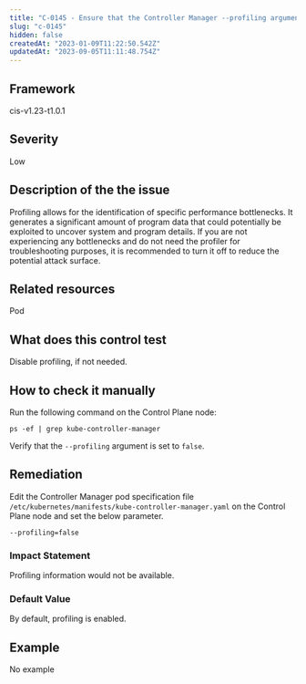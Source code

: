 ```yaml
---
title: "C-0145 - Ensure that the Controller Manager --profiling argument is set to false"
slug: "c-0145"
hidden: false
createdAt: "2023-01-09T11:22:50.542Z"
updatedAt: "2023-09-05T11:11:48.754Z"
---
```

## Framework
cis-v1.23-t1.0.1
## Severity
Low
## Description of the the issue
Profiling allows for the identification of specific performance bottlenecks. It generates a significant amount of program data that could potentially be exploited to uncover system and program details. If you are not experiencing any bottlenecks and do not need the profiler for troubleshooting purposes, it is recommended to turn it off to reduce the potential attack surface.
## Related resources
Pod
## What does this control test
Disable profiling, if not needed.
## How to check it manually
Run the following command on the Control Plane node:

 
```
ps -ef | grep kube-controller-manager

```
 Verify that the `--profiling` argument is set to `false`.
## Remediation
Edit the Controller Manager pod specification file `/etc/kubernetes/manifests/kube-controller-manager.yaml` on the Control Plane node and set the below parameter.

 
```
--profiling=false

```
### Impact Statement
Profiling information would not be available.
### Default Value
By default, profiling is enabled.
## Example
No example